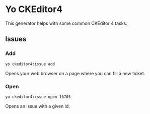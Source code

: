 
# Yo CKEditor4

This generator helps with some common CKEditor 4 tasks.

## Issues

### Add

`yo ckeditor4:issue add`

Opens your web browser on a page where you can fill a new ticket.

### Open

`yo ckeditor4:issue open 16705`

Opens an issue with a given id.